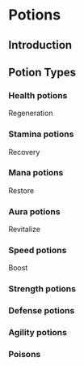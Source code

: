 # Potions

## Introduction

## Potion Types
### Health potions

Regeneration

### Stamina potions

Recovery

### Mana potions

Restore

### Aura potions

Revitalize

### Speed potions

Boost

### Strength potions

### Defense potions

### Agility potions

### Poisons


